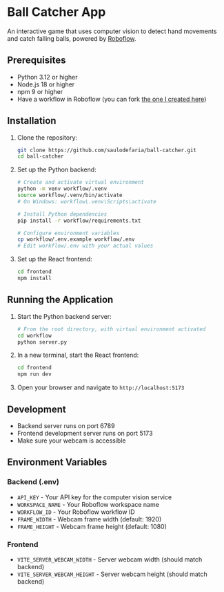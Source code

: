 # Ball Catcher App

An interactive game that uses computer vision to detect hand movements and catch falling balls, powered by [Roboflow](https://roboflow.com).

## Prerequisites

- Python 3.12 or higher
- Node.js 18 or higher
- npm 9 or higher
- Have a workflow in Roboflow (you can fork [the one I created here](https://app.roboflow.com/workflows/embed/eyJhbGciOiJIUzI1NiIsInR5cCI6IkpXVCJ9.eyJ3b3JrZmxvd0lkIjoiVkVYbGZXNXRXNk02ZmtjRU40NVEiLCJ3b3Jrc3BhY2VJZCI6IkJDV3ZsODBCTzVaYkVQUnI0OXlmb3hiU0xESTIiLCJ1c2VySWQiOiJCQ1d2bDgwQk81WmJFUFJyNDl5Zm94YlNMREkyIiwiaWF0IjoxNzM1MDYzMjIxfQ.t8Oa29CXZ9Ct1toChuO4ZwaHPNEDhG_NoB5HFItiZ5I))

## Installation

1. Clone the repository:

   ```bash
   git clone https://github.com/saulodefaria/ball-catcher.git
   cd ball-catcher
   ```

2. Set up the Python backend:

   ```bash
   # Create and activate virtual environment
   python -m venv workflow/.venv
   source workflow/.venv/bin/activate
   # On Windows: workflow\.venv\Scripts\activate

   # Install Python dependencies
   pip install -r workflow/requirements.txt

   # Configure environment variables
   cp workflow/.env.example workflow/.env
   # Edit workflow/.env with your actual values
   ```

3. Set up the React frontend:
   ```bash
   cd frontend
   npm install
   ```

## Running the Application

1. Start the Python backend server:

   ```bash
   # From the root directory, with virtual environment activated
   cd workflow
   python server.py
   ```

2. In a new terminal, start the React frontend:

   ```bash
   cd frontend
   npm run dev
   ```

3. Open your browser and navigate to `http://localhost:5173`

## Development

- Backend server runs on port 6789
- Frontend development server runs on port 5173
- Make sure your webcam is accessible

## Environment Variables

### Backend (.env)

- `API_KEY` - Your API key for the computer vision service
- `WORKSPACE_NAME` - Your Roboflow workspace name
- `WORKFLOW_ID` - Your Roboflow workflow ID
- `FRAME_WIDTH` - Webcam frame width (default: 1920)
- `FRAME_HEIGHT` - Webcam frame height (default: 1080)

### Frontend

- `VITE_SERVER_WEBCAM_WIDTH` - Server webcam width (should match backend)
- `VITE_SERVER_WEBCAM_HEIGHT` - Server webcam height (should match backend)
